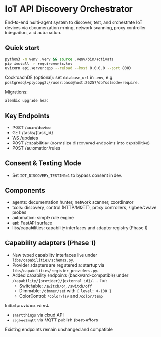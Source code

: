 # IoT API Discovery Orchestrator

End-to-end multi-agent system to discover, test, and orchestrate IoT devices via documentation mining, network scanning, proxy controller integration, and automation.

## Quick start

```bash
python3 -m venv .venv && source .venv/bin/activate
pip install -r requirements.txt
uvicorn api.server:app --reload --host 0.0.0.0 --port 8000
```

CockroachDB (optional): set `database_url` in `.env`, e.g. `postgresql+psycopg2://user:pass@host:26257/db?sslmode=require`.

Migrations:
```bash
alembic upgrade head
```

## Key Endpoints
- POST /scan/device
- GET /tasks/{task_id}
- WS /updates
- POST /capabilities (normalize discovered endpoints into capabilities)
- POST /automation/rules

## Consent & Testing Mode
- Set `IOT_DISCOVERY_TESTING=1` to bypass consent in dev.

## Components
- agents: documentation hunter, network scanner, coordinator
- tools: discovery, control (HTTP/MQTT), proxy controllers, zigbee/zwave probes
- automation: simple rule engine
- api: FastAPI surface
- libs/capabilities: capability interfaces and adapter registry (Phase 1)

## Capability adapters (Phase 1)

- New typed capability interfaces live under `libs/capabilities/schemas.py`.
- Provider adapters are registered at startup via `libs/capabilities/register_providers.py`.
- Added capability endpoints (backward-compatible) under `/capability/{provider}/{external_id}/...` for:
  - Switchable: `/switch/on`, `/switch/off`
  - Dimmable: `/dimmer/set` with `{ level: 0-100 }`
  - ColorControl: `/color/hsv` and `/color/temp`

Initial providers wired:
- `smartthings` via cloud API
- `zigbee2mqtt` via MQTT publish (best-effort)

Existing endpoints remain unchanged and compatible.
